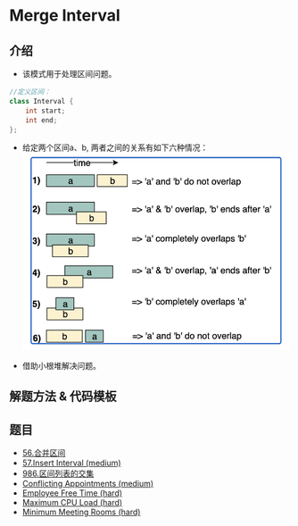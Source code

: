# Merge Interval

## 介绍

* 该模式用于处理区间问题。

```java
//定义区间：
class Interval {
    int start;
    int end;
};
```

* 给定两个区间a、b, 两者之间的关系有如下六种情况：
![a b区间关系](./AB区间关系.png)

* 借助小根堆解决问题。

## 解题方法 & 代码模板

## 题目

* [56.合并区间](./56.合并区间.java)
* [57.Insert Interval (medium)](./57.Insert&#32;Interval&#32;(medium).java)
* [986.区间列表的交集](./986.区间列表的交集.java)
* [Conflicting Appointments (medium)](./Conflicting&#32;Appointments&#32;(medium).java)
* [Employee Free Time (hard)](./Employee&#32;Free&#32;Time&#32;(hard).java)
* [Maximum CPU Load (hard)](./Maximum&#32;CPU&#32;Load&#32;(hard).java)
* [Minimum Meeting Rooms (hard)](./Minimum&#32;Meeting&#32;Rooms&#32;(hard).java)

